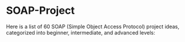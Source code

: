 # SOAP-Project
Here is a list of 60 SOAP (Simple Object Access Protocol) project ideas, categorized into beginner, intermediate, and advanced levels:
